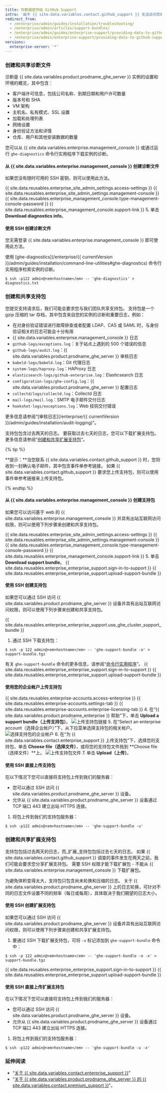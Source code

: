```yaml
---
title: 将数据提供给 GitHub Support
intro: '由于 {{ site.data.variables.contact.github_support }} 无法访问您的环境，因此我们需要您提供一些附加信息。'
redirect_from:
  - /enterprise/admin/guides/installation/troubleshooting/
  - /enterprise/admin/articles/support-bundles/
  - /enterprise/admin/guides/enterprise-support/providing-data-to-github-enterprise-support/
  - /enterprise/admin/enterprise-support/providing-data-to-github-support
versions:
  enterprise-server: '*'
---
```


### 创建和共享诊断文件

诊断是 {{ site.data.variables.product.prodname_ghe_server }} 实例的设置和环境的概览，其中包含：

- 客户端许可信息，包括公司名称、到期日期和用户许可数量
- 版本号和 SHA
- VM 架构
- 主机名、私有模式、SSL 设置
- 加载和处理列表
- 网络设置
- 身份验证方法和详情
- 仓库、用户和其他安装数据的数量

您可以从 {{ site.data.variables.enterprise.management_console }} 或通过运行 `ghe-diagnostics` 命令行实用程序下载实例的诊断。

#### 从 {{ site.data.variables.enterprise.management_console }} 创建诊断文件

如果您没有随时可用的 SSH 密钥，则可以使用此方法。

{{ site.data.reusables.enterprise_site_admin_settings.access-settings }}
{{ site.data.reusables.enterprise_site_admin_settings.management-console }}
{{ site.data.reusables.enterprise_management_console.type-management-console-password }}
{{ site.data.reusables.enterprise_management_console.support-link }}
5. 单击 **Download diagnostics info**。

#### 使用 SSH 创建诊断文件

您无需登录 {{ site.data.variables.enterprise.management_console }} 即可使用此方法。

使用 [ghe-diagnostics](/enterprise/{{ currentVersion }}/admin/guides/installation/command-line-utilities#ghe-diagnostics) 命令行实用程序检索实例的诊断。

```shell
$ ssh -p122 admin@<em>hostname</em> -- 'ghe-diagnostics' > diagnostics.txt
```

### 创建和共享支持包

您提交支持请求后，我们可能会要求您与我们团队共享支持包。 支持包是一个 gzip 压缩的 tar 存档，其中包含来自您的实例的诊断和重要日志，例如：

- 在对身份验证错误进行故障排查或者配置 LDAP、CAS 或 SAML 时，与身份验证相关的日志可能会十分有用
- {{ site.data.variables.enterprise.management_console }} 日志
- `github-logs/exceptions.log`：关于站点上遇到的 500 个错误的信息
- `github-logs/audit.log`：{{ site.data.variables.product.prodname_ghe_server }} 审核日志
- `babeld-logs/babeld.log`：Git 代理日志
- `system-logs/haproxy.log`：HAProxy 日志
- `elasticsearch-logs/github-enterprise.log`：Elasticsearch 日志
- `configuration-logs/ghe-config.log`：{{ site.data.variables.product.prodname_ghe_server }} 配置日志
- `collectd/logs/collectd.log`：Collectd 日志
- `mail-logs/mail.log`：SMTP 电子邮件交付日志
- `hookshot-logs/exceptions.log`：Web 挂钩交付错误

更多信息请参阅“[审核日志](/enterprise/{{ currentVersion }}/admin/guides/installation/audit-logging)”。

支持包包含过去两天的日志。 要获取过去七天的日志，您可以下载扩展支持包。 更多信息请参阅“[创建和共享扩展支持包](#creating-and-sharing-extended-support-bundles)”。

{% tip %}

**提示：**当您联系 {{ site.data.variables.contact.github_support }} 时，您将收到一封确认电子邮件，其中包含事件单参考链接。 如果 {{ site.data.variables.contact.github_support }} 要求您上传支持包，则可以使用事件单参考链接来上传支持包。

{% endtip %}

#### 从 {{ site.data.variables.enterprise.management_console }} 创建支持包

如果您可以访问基于 web 的 {{ site.data.variables.enterprise.management_console }} 并具有出站互联网访问权限，则可以使用下列步骤来创建和共享支持包。

{{ site.data.reusables.enterprise_site_admin_settings.access-settings }}
{{ site.data.reusables.enterprise_site_admin_settings.management-console }}
{{ site.data.reusables.enterprise_management_console.type-management-console-password }}
{{ site.data.reusables.enterprise_management_console.support-link }}
5. 单击 **Download support bundle**。
{{ site.data.reusables.enterprise_enterprise_support.sign-in-to-support }}
{{ site.data.reusables.enterprise_enterprise_support.upload-support-bundle }}

#### 使用 SSH 创建支持包

如果您可以通过 SSH 访问 {{ site.data.variables.product.prodname_ghe_server }} 设备并具有出站互联网访问权限，则可以使用下列步骤来创建和共享支持包。

{{ site.data.reusables.enterprise_enterprise_support.use_ghe_cluster_support_bundle }}

1. 通过 SSH 下载支持包：
  ```shell
  $ ssh -p 122 admin@<em>hostname</em> -- 'ghe-support-bundle -o' > support-bundle.tgz
  ```
  有关 `ghe-support-bundle` 命令的更多信息，请参阅“[命令行实用程序](/enterprise/admin/guides/installation/command-line-utilities#ghe-support-bundle)”。
{{ site.data.reusables.enterprise_enterprise_support.sign-in-to-support }}
{{ site.data.reusables.enterprise_enterprise_support.upload-support-bundle }}

#### 使用您的企业帐户上传支持包

{{ site.data.reusables.enterprise-accounts.access-enterprise }}
{{ site.data.reusables.enterprise-accounts.settings-tab }}
{{ site.data.reusables.enterprise-accounts.enterprise-licensing-tab }}
4. 在“{{ site.data.variables.product.prodname_enterprise }} 帮助”下，单击 **Upload a support bundle（上传支持包）**。 ![上传支持包链接](/assets/images/enterprise/support/upload-support-bundle.png)
5. 在“Select an enterprise account（选择企业帐户）”下，从下拉菜单选择支持包的相关帐户。 ![选择支持包的企业帐户](/assets/images/enterprise/support/support-bundle-account.png)
6. 在“为 {{ site.data.variables.contact.enterprise_support }} 上传支持包”下，选择您的支持包，单击 **Choose file（选择文件）**，或将您的支持包文件拖到 **Choose file（选择文件）**上。 ![上传支持包文件](/assets/images/enterprise/support/choose-support-bundle-file.png)
7. 单击 **Upload（上传）**。

#### 使用 SSH 直接上传支持包

在以下情况下您可以直接将支持包上传到我们的服务器：
- 您可以通过 SSH 访问 {{ site.data.variables.product.prodname_ghe_server }} 设备。
- 允许从 {{ site.data.variables.product.prodname_ghe_server }} 设备通过 TCP 端口 443 建立出站 HTTPS 连接。

1. 将包上传到我们的支持包服务器：
  ```shell
  $ ssh -p122 admin@<em>hostname</em> -- 'ghe-support-bundle -u'
  ```

### 创建和共享扩展支持包

支持包包括过去两天的日志，而_扩展_支持包包括过去七天的日志。 如果 {{ site.data.variables.contact.github_support }} 调查的事件发生在两天之前，我们可能会要求您分享扩展支持包。 需要 SSH 权限才能下载扩展包 - 不能从 {{ site.data.variables.enterprise.management_console }} 下载扩展包。

为避免体积变得太大，支持包只包含尚未轮换和压缩的日志。 关于 {{ site.data.variables.product.prodname_ghe_server }} 上的日志轮换，可针对不同的日志文件设置不同的频率（每日或每周），具体取决于我们期望的日志大小。

#### 使用 SSH 创建扩展支持包

如果您可以通过 SSH 访问 {{ site.data.variables.product.prodname_ghe_server }} 设备并具有出站互联网访问权限，则可以使用下列步骤来创建和共享扩展支持包。

1. 要通过 SSH 下载扩展支持包，可将 `-x` 标记添加到 `ghe-support-bundle` 命令中：
  ```shell
  $ ssh -p 122 admin@<em>hostname</em> -- 'ghe-support-bundle -o -x' > support-bundle.tgz
  ```
{{ site.data.reusables.enterprise_enterprise_support.sign-in-to-support }}
{{ site.data.reusables.enterprise_enterprise_support.upload-support-bundle }}

#### 使用 SSH 直接上传扩展支持包

在以下情况下您可以直接将支持包上传到我们的服务器：
- 您可以通过 SSH 访问 {{ site.data.variables.product.prodname_ghe_server }} 设备。
- 允许从 {{ site.data.variables.product.prodname_ghe_server }} 设备通过 TCP 端口 443 建立出站 HTTPS 连接。

1. 将包上传到我们的支持包服务器：
  ```shell
  $ ssh -p122 admin@<em>hostname</em> -- 'ghe-support-bundle -u -x'
  ```

### 延伸阅读

- “[关于 {{ site.data.variables.contact.enterprise_support }}](/enterprise/admin/guides/enterprise-support/about-github-enterprise-support)”
- “[关于 {{ site.data.variables.product.prodname_ghe_server }} 的 {{ site.data.variables.contact.premium_support }}](/enterprise/admin/guides/enterprise-support/about-github-premium-support-for-github-enterprise-server)”。
